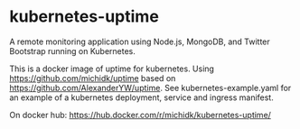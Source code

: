 # kubernetes-uptime

A remote monitoring application using Node.js, MongoDB, and Twitter Bootstrap running on Kubernetes.

This is a docker image of uptime for kubernetes. Using https://github.com/michidk/uptime based on https://github.com/AlexanderYW/uptime.
See kubernetes-example.yaml for an example of a kubernetes deployment, service and ingress manifest.

On docker hub: https://hub.docker.com/r/michidk/kubernetes-uptime/
